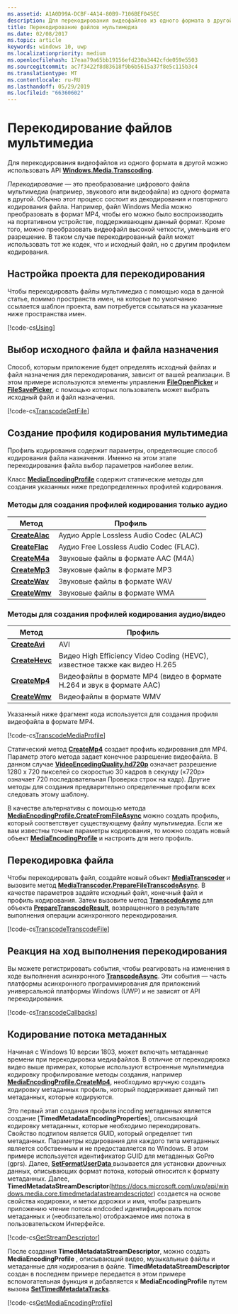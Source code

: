 ```yaml
---
ms.assetid: A1A0D99A-DCBF-4A14-80B9-7106BEF045EC
description: Для перекодирования видеофайлов из одного формата в другой можно использовать API Windows.Media.Transcoding.
title: Перекодирование файлов мультимедиа
ms.date: 02/08/2017
ms.topic: article
keywords: windows 10, uwp
ms.localizationpriority: medium
ms.openlocfilehash: 17eaa79a65bb19156efd230a3442cfde059e5503
ms.sourcegitcommit: ac7f3422f8d83618f9b6b5615a37f8e5c115b3c4
ms.translationtype: MT
ms.contentlocale: ru-RU
ms.lasthandoff: 05/29/2019
ms.locfileid: "66360602"
---
```

# <a name="transcode-media-files"></a>Перекодирование файлов мультимедиа



Для перекодирования видеофайлов из одного формата в другой можно использовать API [**Windows.Media.Transcoding**](https://docs.microsoft.com/uwp/api/Windows.Media.Transcoding).

*Перекодирование* — это преобразование цифрового файла мультимедиа (например, звукового или видеофайла) из одного формата в другой. Обычно этот процесс состоит из декодирования и повторного кодирования файла. Например, файл Windows Media можно преобразовать в формат MP4, чтобы его можно было воспроизводить на портативном устройстве, поддерживающем данный формат. Кроме того, можно преобразовать видеофайл высокой четкости, уменьшив его разрешение. В таком случае перекодированный файл может использовать тот же кодек, что и исходный файл, но с другим профилем кодирования.

## <a name="set-up-your-project-for-transcoding"></a>Настройка проекта для перекодирования

Чтобы перекодировать файлы мультимедиа с помощью кода в данной статье, помимо пространств имен, на которые по умолчанию ссылается шаблон проекта, вам потребуется ссылаться на указанные ниже пространства имен.

[!code-cs[Using](./code/TranscodeWin10/cs/MainPage.xaml.cs#SnippetUsing)]

## <a name="select-source-and-destination-files"></a>Выбор исходного файла и файла назначения

Способ, которым приложение будет определять исходный файлах и файл назначения для перекодирования, зависит от вашей реализации. В этом примере используются элементы управления [**FileOpenPicker**](https://docs.microsoft.com/uwp/api/Windows.Storage.Pickers.FileOpenPicker) и [**FileSavePicker**](https://docs.microsoft.com/uwp/api/Windows.Storage.Pickers.FileSavePicker), с помощью которых пользователь может выбрать исходный файл и файл назначения.

[!code-cs[TranscodeGetFile](./code/TranscodeWin10/cs/MainPage.xaml.cs#SnippetTranscodeGetFile)]

## <a name="create-a-media-encoding-profile"></a>Создание профиля кодирования мультимедиа

Профиль кодирования содержит параметры, определяющие способ кодирования файла назначения. Именно на этом этапе перекодирования файла выбор параметров наиболее велик.

Класс [**MediaEncodingProfile**](https://docs.microsoft.com/uwp/api/Windows.Media.MediaProperties.MediaEncodingProfile) содержит статические методы для создания указанных ниже предопределенных профилей кодирования.

### <a name="methods-for-creating-audio-only-encoding-profiles"></a>Методы для создания профилей кодирования только аудио

Метод  |Профиль  |
---------|---------|
[**CreateAlac**](https://docs.microsoft.com/uwp/api/windows.media.mediaproperties.mediaencodingprofile.createalac)     |Аудио Apple Lossless Audio Codec (ALAC)         |
[**CreateFlac**](https://docs.microsoft.com/uwp/api/windows.media.mediaproperties.mediaencodingprofile.createflac)     |Аудио Free Lossless Audio Codec (FLAC).         |
[**CreateM4a**](https://docs.microsoft.com/uwp/api/windows.media.mediaproperties.mediaencodingprofile.createm4a)     |Звуковые файлы в формате AAC (M4A)         |
[**CreateMp3**](https://docs.microsoft.com/uwp/api/windows.media.mediaproperties.mediaencodingprofile.createmp3)     |Звуковые файлы в формате MP3         |
[**CreateWav**](https://docs.microsoft.com/uwp/api/windows.media.mediaproperties.mediaencodingprofile.createwav)     |Звуковые файлы в формате WAV         |
[**CreateWmv**](https://docs.microsoft.com/uwp/api/windows.media.mediaproperties.mediaencodingprofile.createwmv)     |Звуковые файлы в формате WMA         |

### <a name="methods-for-creating-audio--video-encoding-profiles"></a>Методы для создания профилей кодирования аудио/видео

Метод  |Профиль  |
---------|---------|
[**CreateAvi**](https://docs.microsoft.com/uwp/api/windows.media.mediaproperties.mediaencodingprofile.createavi) |AVI |
[**CreateHevc**](https://docs.microsoft.com/uwp/api/windows.media.mediaproperties.mediaencodingprofile.createhevc) |Видео High Efficiency Video Coding (HEVC), известное также как видео H.265 |
[**CreateMp4**](https://docs.microsoft.com/uwp/api/windows.media.mediaproperties.mediaencodingprofile.createmp4) |Видеофайлы в формате MP4 (видео в формате H.264 и звук в формате AAC) |
[**CreateWmv**](https://docs.microsoft.com/uwp/api/windows.media.mediaproperties.mediaencodingprofile.createwmv) |Видеофайлы в формате WMV |


Указанный ниже фрагмент кода используется для создания профиля видеофайла в формате MP4.

[!code-cs[TranscodeMediaProfile](./code/TranscodeWin10/cs/MainPage.xaml.cs#SnippetTranscodeMediaProfile)]

Статический метод [**CreateMp4**](https://docs.microsoft.com/uwp/api/windows.media.mediaproperties.mediaencodingprofile.createmp4) создает профиль кодирования для MP4. Параметр этого метода задает конечное разрешение видеофайла. В данном случае [**VideoEncodingQuality.hd720p**](https://docs.microsoft.com/uwp/api/Windows.Media.MediaProperties.VideoEncodingQuality) означает разрешение 1280 x 720 пикселей со скоростью 30 кадров в секунду («720p» означает 720 последовательная Проверка строк на кадр). Другие методы для создания предварительно определенные профили всех следовать этому шаблону.

В качестве альтернативы с помощью метода [**MediaEncodingProfile.CreateFromFileAsync**](https://docs.microsoft.com/uwp/api/windows.media.mediaproperties.mediaencodingprofile.createfromfileasync) можно создать профиль, который соответствует существующему файлу мультимедиа. Если же вам известны точные параметры кодирования, то можно создать новый объект [**MediaEncodingProfile**](https://docs.microsoft.com/uwp/api/Windows.Media.MediaProperties.MediaEncodingProfile) и настроить для него профиль.

## <a name="transcode-the-file"></a>Перекодировка файла

Чтобы перекодировать файл, создайте новый объект [**MediaTranscoder**](https://docs.microsoft.com/uwp/api/Windows.Media.Transcoding.MediaTranscoder) и вызовите метод [**MediaTranscoder.PrepareFileTranscodeAsync**](https://docs.microsoft.com/uwp/api/windows.media.transcoding.mediatranscoder.preparefiletranscodeasync). В качестве параметров задайте исходный файл, конечный файл и профиль кодирования. Затем вызовите метод [**TranscodeAsync**](https://docs.microsoft.com/uwp/api/windows.media.transcoding.preparetranscoderesult.transcodeasync) для объекта [**PrepareTranscodeResult**](https://docs.microsoft.com/uwp/api/Windows.Media.Transcoding.PrepareTranscodeResult), возвращенного в результате выполнения операции асинхронного перекодирования.

[!code-cs[TranscodeTranscodeFile](./code/TranscodeWin10/cs/MainPage.xaml.cs#SnippetTranscodeTranscodeFile)]

## <a name="respond-to-transcoding-progress"></a>Реакция на ход выполнения перекодирования

Вы можете регистрировать события, чтобы реагировать на изменения в ходе выполнения асинхронного [**TranscodeAsync**](https://docs.microsoft.com/uwp/api/windows.media.transcoding.preparetranscoderesult.transcodeasync). Эти события — часть платформы асинхронного программирования для приложений универсальной платформы Windows (UWP) и не зависят от API перекодирования.

[!code-cs[TranscodeCallbacks](./code/TranscodeWin10/cs/MainPage.xaml.cs#SnippetTranscodeCallbacks)]


## <a name="encode-a-metadata-stream"></a>Кодирование потока метаданных
Начиная с Windows 10 версии 1803, может включать метаданные времени при перекодировка медиафайлов. В отличие от перекодировка видео выше примерах, которые используют встроенные мультимедиа кодировку профилирование методы создания, например [ **MediaEncodingProfile.CreateMp4**](https://docs.microsoft.com/uwp/api/windows.media.mediaproperties.mediaencodingprofile.createmp4), необходимо вручную создать кодировку метаданных профиль, который поддерживает данный тип метаданных, которые кодируются.

Это первый этап создания профиля incoding метаданных является создание [**TimedMetadataEncodingProperties**], описывающий кодировку метаданных, которые необходимо перекодировать. Свойство подтипом является GUID, который определяет тип метаданных. Параметры кодирования для каждого типа метаданных является собственным и не предоставляется по Windows. В этом примере используется идентификатор GUID для метаданных GoPro (gprs). Далее, [ **SetFormatUserData** ](https://docs.microsoft.com/uwp/api/windows.media.mediaproperties.timedmetadataencodingproperties.setformatuserdata) вызывается для установки двоичных данных, описывающих формат потока, который относится к формату метаданных. Далее, **TimedMetadataStreamDescriptor**(https://docs.microsoft.com/uwp/api/windows.media.core.timedmetadatastreamdescriptor) создается на основе свойства кодировки, и метки дорожки и имя, чтобы разрешить приложению чтение потока endcoded идентифицировать поток метаданных и (необязательно) отображаемое имя потока в пользовательском Интерфейсе. 
 
[!code-cs[GetStreamDescriptor](./code/TranscodeWin10/cs/MainPage.xaml.cs#SnippetGetStreamDescriptor)]

После создания **TimedMetadataStreamDescriptor**, можно создать **MediaEncodingProfile** , описывающий видео, музыкальные файлы и метаданные для кодирования в файле. **TimedMetadataStreamDescriptor** создан в последнем примере передается в этом примере вспомогательная функция и добавляется к **MediaEncodingProfile** путем вызова [  **SetTimedMetadataTracks**](https://docs.microsoft.com/en-us/uwp/api/windows.media.mediaproperties.mediaencodingprofile.settimedmetadatatracks).

[!code-cs[GetMediaEncodingProfile](./code/TranscodeWin10/cs/MainPage.xaml.cs#SnippetGetMediaEncodingProfile)]
 

 




